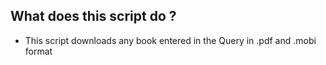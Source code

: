 
## What does this script do ?
  * This script downloads any book entered in the Query in .pdf and .mobi format